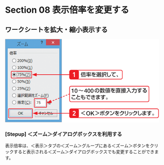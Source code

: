 # Section 08 表示倍率を変更する

## ワークシートを拡大・縮小表示する

![](004.png)

### [Stepup] ＜ズーム＞ダイアログボックスを利用する

表示倍率は、＜表示＞タブの＜ズーム＞グループにある＜ズーム＞ボタンをクリックすると表示される＜ズーム＞ダイアログボックスでも変更することができます。


